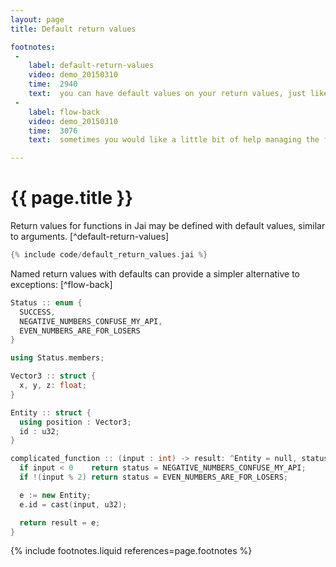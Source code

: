 ```yaml
---
layout: page
title: Default return values

footnotes:
 -
    label: default-return-values
    video: demo_20150310
    time:  2940
    text:  you can have default values on your return values, just like with arguments.
 -
    label: flow-back
    video: demo_20150310
    time:  3076
    text:  sometimes you would like a little bit of help managing the flow of information back up the stack of functions.

---
```



# {{ page.title }}

Return values for functions in Jai may be defined with default values, similar to arguments. [^default-return-values]

```cpp
{% include code/default_return_values.jai %}
```

Named return values with defaults can provide a simpler alternative to exceptions: [^flow-back]

```cpp
Status :: enum {
  SUCCESS,
  NEGATIVE_NUMBERS_CONFUSE_MY_API,
  EVEN_NUMBERS_ARE_FOR_LOSERS
}

using Status.members;

Vector3 :: struct {
  x, y, z: float;
}

Entity :: struct {
  using position : Vector3;
  id : u32;
}

complicated_function :: (input : int) -> result: ^Entity = null, status := SUCCESS {
  if input < 0    return status = NEGATIVE_NUMBERS_CONFUSE_MY_API;
  if !(input % 2) return status = EVEN_NUMBERS_ARE_FOR_LOSERS;

  e := new Entity;
  e.id = cast(input, u32);

  return result = e;
}
```


{% include footnotes.liquid references=page.footnotes %}
